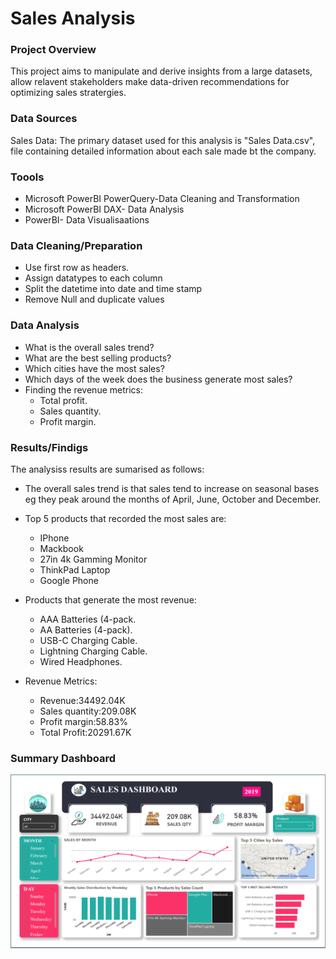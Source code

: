 # Sales Analysis
### Project Overview
This project aims to manipulate and derive insights from a large datasets, allow relavent stakeholders make data-driven recommendations for optimizing sales stratergies.
### Data Sources
Sales Data: The primary dataset used for this analysis is "Sales Data.csv", file containing detailed information about each sale made bt the company.
### Toools
- Microsoft PowerBI PowerQuery-Data Cleaning and Transformation
- Microsoft PowerBI DAX- Data Analysis
- PowerBI- Data Visualisaations
### Data Cleaning/Preparation
- Use first row as headers.
- Assign datatypes to each column
- Split the datetime into date and time stamp
- Remove Null and duplicate values

### Data Analysis
- What is the overall sales trend?
- What are the best selling products?
- Which cities have the most sales?
- Which days of the week does the business generate most sales?
- Finding the revenue metrics:
    - Total profit.
    - Sales quantity.
    - Profit margin.
 
### Results/Findigs
The analysiss results are sumarised as follows:
- The overall sales trend  is that sales tend to increase on seasonal bases eg they peak around the months of April, June, October and December.
- Top 5 products that recorded the most sales are:
    - IPhone
    - Mackbook
    - 27in 4k Gamming Monitor
    - ThinkPad Laptop
    - Google Phone
 
- Products that generate the most revenue:
  - AAA Batteries (4-pack.
  - AA Batteries (4-pack).
  - USB-C Charging Cable.
  - Lightning Charging Cable.
  - Wired Headphones.
- Revenue Metrics:
   - Revenue:34492.04K
   - Sales quantity:209.08K
   - Profit margin:58.83%
   - Total Profit:20291.67K

### Summary Dashboard

![Dashbord Analytics](https://github.com/Duma1011/Sales-Data-Analysis/blob/main/Sale%20Analysis.png?raw=true)
